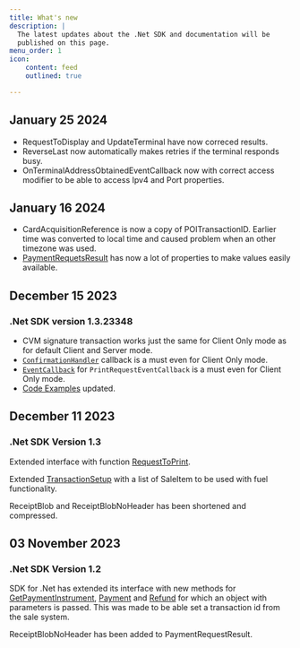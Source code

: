 ```yaml
---
title: What's new
description: |
  The latest updates about the .Net SDK and documentation will be
  published on this page.
menu_order: 1
icon:
    content: feed
    outlined: true

---
```


## January 25 2024

*   RequestToDisplay and UpdateTerminal have now correced results.
*   ReverseLast now automatically makes retries if the terminal responds busy.
*   OnTerminalAddressObtainedEventCallback now with correct access modifier to be able to access Ipv4 and Port properties.

## January 16 2024

*   CardAcquisitionReference is now a copy of POITransactionID. Earlier time was converted to local time and caused problem when an other timezone was used.
*   [PaymentRequetsResult][paymentrequestresult] has now a lot of properties to make values easily available.

## December 15 2023

### .Net SDK version 1.3.23348

*   CVM signature transaction works just the same for Client Only mode as for default Client and Server mode.
*   [`ConfirmationHandler`][confirmationhandler] callback is a must even for Client Only mode.
*   [`EventCallback`][eventcallback] for `PrintRequestEventCallback` is a must even for Client Only mode.
*   [Code Examples][codeexamples] updated.

## December 11 2023

### .Net SDK Version 1.3

Extended interface with function [RequestToPrint][requesttoprint].

Extended [TransactionSetup][transactionsetup] with a list of SaleItem to be used with fuel functionality.

ReceiptBlob and ReceiptBlobNoHeader has been shortened and compressed.

## 03 November 2023

### .Net SDK Version 1.2

SDK for .Net has extended its interface with new methods for [GetPaymentInstrument][getpaymentinstrument],
[Payment][payment] and [Refund][refund] for which an object with parameters is passed. This was made to be able set a transaction id from the sale system.

ReceiptBlobNoHeader has been added to PaymentRequestResult.

[getpaymentinstrument]:/pax-terminal/NET/Methods/getpaymentinstrumentasync
[payment]: /pax-terminal/NET/Methods/paymentasync
[refund]: /pax-terminal/NET/Methods/refundasync
[requesttoprint]: /pax-terminal/NET/Methods/requesttoprint
[transactionsetup]: /pax-terminal/NET/transactionsetup
[confirmationhandler]: /pax-terminal/NET/ISwpTrmCallbackInterface
[eventcallback]: /pax-terminal/NET/ISwpTrmCallbackInterface/
[codeexamples]: /pax-terminal/NET/CodeExamples
[paymentrequestresult]: /pax-terminal/NET/includes/paymentrequestresult
